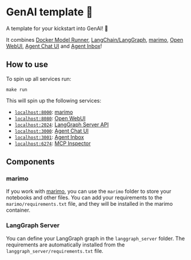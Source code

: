 # GenAI template 🚀

A template for your kickstart into GenAI! 🎁

It combines [Docker Model Runner](https://docs.docker.com/ai/model-runner/), [LangChain/LangGraph](https://www.langchain.com/), [marimo](https://github.com/marimo-team/marimo), [Open WebUI](https://openwebui.com/), [Agent Chat UI](https://github.com/langchain-ai/agent-chat-ui) and [Agent Inbox](https://github.com/langchain-ai/agent-inbox)!

## How to use

To spin up all services run:

`make run`

This will spin up the following services:

- [`localhost:8000`](http://localhost:8000): [marimo](https://github.com/marimo-team/marimo)
- [`localhost:8080`](http://localhost:8080): [Open WebUI](https://openwebui.com/)
- [`localhost:2024`](http://localhost:2024): [LangGraph Server API](https://langchain-ai.github.io/langgraph/)
- [`localhost:3000`](http://localhost:3000): [Agent Chat UI](https://github.com/langchain-ai/agent-chat-ui)
- [`localhost:3001`](http://localhost:3001): [Agent Inbox](https://github.com/langchain-ai/agent-inbox)
- [`localhost:6274`](http://localhost:6274): [MCP Inspector](https://github.com/modelcontextprotocol/inspector)

## Components

### marimo

If you work with [marimo](https://github.com/marimo-team/marimo), you can use the `marimo` folder to store your notebooks and other files.
You can add your requirements to the `marimo/requirements.txt` file, and they will be installed in the marimo container.

### LangGraph Server

You can define your LangGraph graph in the `langgraph_server` folder. The requirements are automatically installed from the `langgraph_server/requirements.txt` file.
